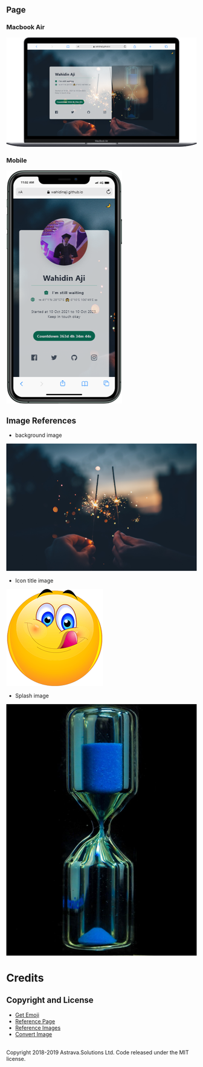 ## Page
### Macbook Air
![Macbook Air](./assets/img/macbook-air.png)
### Mobile
![Mobile](./assets/img/mobile.png)
## Image References
* background image
<a href="https://unsplash.com/photos/PAykYb-8Er8">

![Profile Card](./assets/img/background.jpg)
</a>
* Icon title image
<a href="https://id.pinterest.com/pin/175992297927051769">

![Icon Title](./assets/img/emoji.png)
</a>
* Splash image
<a href="https://unsplash.com/photos/PAykYb-8Er8">

![Image Unsplash](./assets/img/waiting.jpg)
</a>

# Credits
## Copyright and License
* <a href="https://getemoji.com">Get Emoji</a>
* <a href="https://www.tailwindtoolbox.com/templates/profile-card.png">Reference Page</a>
* <a href="https://unsplash.com">Reference Images</a>
* <a href="https://convert-my-image.com/ImageConverter">Convert Image</a>
<br>
Copyright 2018-2019 Astrava.Solutions Ltd. Code released under the MIT license.
